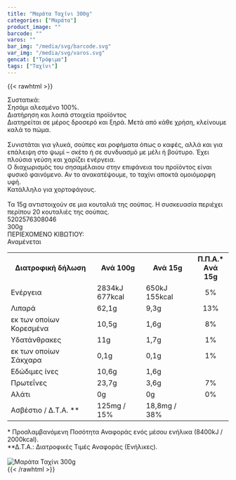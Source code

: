 ```yaml
---
title: "Μαράτα Ταχίνι 300g"
categories: ["Μαράτα"]
product_image: ""
barcode: ""
varos: ""
bar_img: "/media/svg/barcode.svg"
var_img: "/media/svg/varos.svg"
gencat: ["Τρόφιμα"]
tags: ["Ταχίνι"]
---
```

{{< rawhtml >}}

<div class="sload356"><div class="product"><div id="sistatika">Συστατικά:</div><div class="alltext">Σησάμι αλεσμένο 100%.</div><div id="loipa">Διατήρηση και λοιπά στοιχεία προϊόντος</div><div class="alltext">Διατηρείται σε μέρος δροσερό και ξηρά. Μετά από κάθε χρήση, κλείνουμε καλά το πώμα.<br><br>Συνιστάται για γλυκά, σούπες και ροφήματα όπως ο καφές, αλλά και για επάλειψη στο ψωμί – σκέτο ή σε συνδυασμό με μέλι ή βούτυρο. Έχει πλούσια γεύση και χαρίζει ενέργεια.<br>Ο διαχωρισμός του σησαμέλαιου στην επιφάνεια του προϊόντος είναι φυσικό φαινόμενο. Αν το ανακατέψουμε, το ταχίνι αποκτά ομοιόμορφη υφή.<br>Κατάλληλο για χορτοφάγους.<br><br>Τα 15g αντιστοιχούν σε μια κουταλιά της σούπας. Η συσκευασία περιέχει περίπου 20 κουταλιές της σούπας.</div><div id="barcode"><div id="barimage1"></div><span id="bartext">5202576308046</span></div><div id="varos"><div id="varosimage1"></div><span id="varostext">300g</span></div><div id="kivotio">ΠΕΡΙΕΧΟΜΕΝΟ ΚΙΒΩΤΙΟΥ:<br>Αναμένεται</div><div class="tabout"><table id="diatable"><tbody><tr><th>Διατροφική δήλωση</th><th>Ανά 100g</th><th>Ανά 15g</th><th>Π.Π.Α.*<br>Aνά 15g</th></tr><tr><td class="texr2">Ενέργεια</td><td class="texr">2834kJ<br>677kcal</td><td class="texr">650kJ<br>155kcal</td><td class="texr" style="text-align:center">5%</td></tr><tr><td class="texr2">Λιπαρά</td><td class="texr">62,1g</td><td class="texr">9,3g</td><td class="texr" style="text-align:center">13%</td></tr><tr><td class="gray">εκ των οποίων Κορεσµένα</td><td class="gray2">10,5g</td><td class="gray2">1,6g</td><td class="gray2" style="text-align:center">8%</td></tr><tr><td class="texr2">Yδατάνθρακες</td><td class="texr">11g</td><td class="texr">1,7g</td><td class="texr" style="text-align:center">1%</td></tr><tr><td class="gray">εκ των οποίων Σάκχαρα</td><td class="gray2">0,1g</td><td class="gray2">0,1g</td><td class="gray2" style="text-align:center">1%</td></tr><tr><td class="texr2">Εδώδιµες ίνες</td><td class="texr">10,6g</td><td class="texr">1,6g</td><td class="texr" style="text-align:center"></td></tr><tr><td class="texr2">Πρωτεΐνες</td><td class="texr">23,7g</td><td class="texr">3,6g</td><td class="texr" style="text-align:center">7%</td></tr><tr><td class="texr2">Αλάτι</td><td class="texr">0g</td><td class="texr">0g</td><td class="texr" style="text-align:center">0%</td></tr><tr><td class="texr2">Ασβέστιο / Δ.Τ.Α. **</td><td class="texr">125mg / 15%</td><td class="texr">18,8mg / 38%</td><td class="texr" style="text-align:center"></td></tr></tbody></table></div><div class="alltext">* Προσλαμβανόμενη Ποσότητα Αναφοράς ενός μέσου ενήλικα (8400kJ / 2000kcal).<br>**Δ.Τ.Α.: Διατροφικές Τιμές Αναφοράς (Ενήλικες).</div><br><div class="pimg"><img alt="Μαράτα Ταχίνι 300g" title="Μαράτα Ταχίνι 300g" src="/media/images/marata-taxini-300g.jpg"></div></div></div>
{{< /rawhtml >}}


